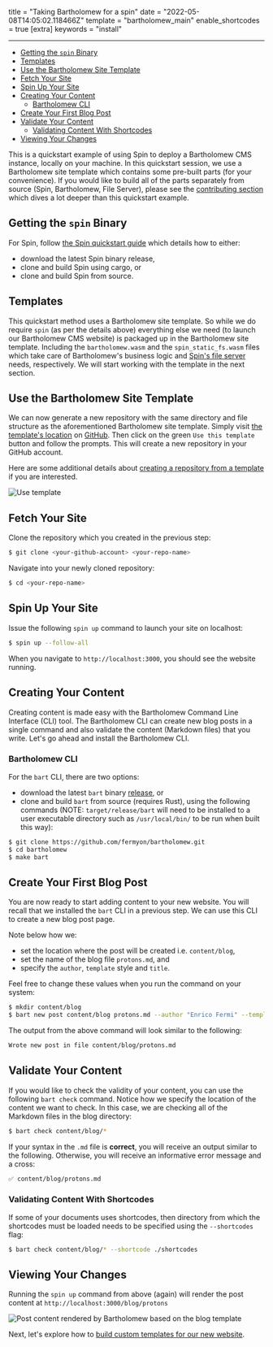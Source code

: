 title = "Taking Bartholomew for a spin"
date = "2022-05-08T14:05:02.118466Z"
template = "bartholomew_main"
enable_shortcodes = true
[extra]
keywords = "install"

---
- [Getting the `spin` Binary](#getting-the-spin-binary)
- [Templates](#templates)
- [Use the Bartholomew Site Template](#use-the-bartholomew-site-template)
- [Fetch Your Site](#fetch-your-site)
- [Spin Up Your Site](#spin-up-your-site)
- [Creating Your Content](#creating-your-content)
  - [Bartholomew CLI](#bartholomew-cli)
- [Create Your First Blog Post](#create-your-first-blog-post)
- [Validate Your Content](#validate-your-content)
  - [Validating Content With Shortcodes](#validating-content-with-shortcodes)
- [Viewing Your Changes](#viewing-your-changes)

This is a quickstart example of using Spin to deploy a Bartholomew CMS instance, locally on your machine. In this quickstart session, we use a Bartholomew site template which contains some pre-built parts (for your convenience). If you would like to build all of the parts separately from source (Spin, Bartholomew, File Server), please see the [contributing section](https://developer.fermyon.com/bartholomew/contributing-bartholomew) which dives a lot deeper than this quickstart example.

## Getting the `spin` Binary

For Spin, follow [the Spin quickstart guide](https://developer.fermyon.com/spin/quickstart) which details how to either:
- download the latest Spin binary release,
- clone and build Spin using cargo, or
- clone and build Spin from source.

## Templates

This quickstart method uses a Bartholomew site template. So while we do require `spin` (as per the details above) everything else we need (to launch our Bartholomew CMS website) is packaged up in the Bartholomew site template. Including the `bartholomew.wasm` and the `spin_static_fs.wasm` files which take care of Bartholomew's business logic and [Spin's file server](https://github.com/fermyon/spin-fileserver) needs, respectively. We will start working with the template in the next section.

## Use the Bartholomew Site Template

We can now generate a new repository with the same directory and file structure as the aforementioned Bartholomew site template. Simply visit [the template's location](https://github.com/fermyon/bartholomew-site-template) on [GitHub](https://github.com/fermyon/bartholomew-site-template). Then click on the green `Use this template` button and follow the prompts. This will create a new repository in your GitHub account.

Here are some additional details about [creating a repository from a template](https://docs.github.com/en/repositories/creating-and-managing-repositories/creating-a-repository-from-a-template) if you are interested.

![Use template](../static/image/docs/use-template.png)

## Fetch Your Site

Clone the repository which you created in the previous step: 

<!-- @selectiveCpy -->

```bash
$ git clone <your-github-account> <your-repo-name>
```

Navigate into your newly cloned repository:

<!-- @selectiveCpy -->

```bash
$ cd <your-repo-name>
```

## Spin Up Your Site

Issue the following `spin up` command to launch your site on localhost:

<!-- @selectiveCpy -->

```bash
$ spin up --follow-all
```

When you navigate to `http://localhost:3000`, you should see the website running.

## Creating Your Content

Creating content is made easy with the Bartholomew Command Line Interface (CLI) tool. The Bartholomew CLI can create new blog posts in a single command and also validate the content (Markdown files) that you write. Let's go ahead and install the Bartholomew CLI.

### Bartholomew CLI

For the `bart` CLI, there are two options:
- download the latest `bart` binary [release](https://github.com/fermyon/bartholomew/releases/), or
- clone and build `bart` from source (requires Rust), using the following commands (NOTE: `target/release/bart` will need to be installed to a user executable directory such as `/usr/local/bin/` to be run when built this way):

<!-- @selectiveCpy -->

```bash
$ git clone https://github.com/fermyon/bartholomew.git
$ cd bartholomew
$ make bart
```

## Create Your First Blog Post

You are now ready to start adding content to your new website. You will recall that we installed the `bart` CLI in a previous step. We can use this CLI to create a new blog post page.

Note below how we:
- set the location where the post will be created i.e. `content/blog`,
- set the name of the blog file `protons.md`, and
- specify the `author`, `template` style and `title`.

Feel free to change these values when you run the command on your system:

<!-- @selectiveCpy -->

```bash
$ mkdir content/blog
$ bart new post content/blog protons.md --author "Enrico Fermi" --template "blog" --title "On the Recombination of Neutrons and Protons"
```

The output from the above command will look similar to the following:

<!-- @nocpy -->

```bash
Wrote new post in file content/blog/protons.md
```

## Validate Your Content

If you would like to check the validity of your content, you can use the following `bart check` command. Notice how we specify the location of the content we want to check. In this case, we are checking all of the Markdown files in the blog directory:

<!-- @selectiveCpy -->

```bash
$ bart check content/blog/*
```

If your syntax in the `.md` file is **correct**, you will receive an output similar to the following. Otherwise, you will receive an informative error message and a cross:

<!-- @nocpy -->

```bash
✅ content/blog/protons.md
```

### Validating Content With Shortcodes

If some of your documents uses shortcodes, then directory from which the shortcodes must be loaded needs to be specified using the `--shortcodes` flag:

<!-- @selectiveCpy -->

```bash
$ bart check content/blog/* --shortcode ./shortcodes
```

## Viewing Your Changes

Running the `spin up` command from above (again) will render the post content at `http://localhost:3000/blog/protons`

![Post content rendered by Bartholomew based on the blog template](../static/image/docs/bart-new-post.png)

Next, let's explore how to [build custom templates for our new website](./templates.md).
